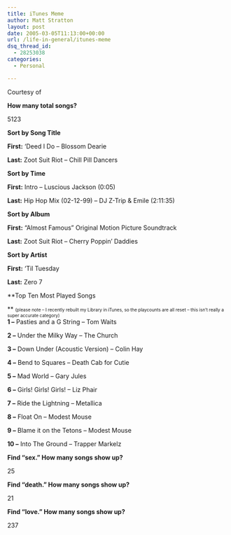 ```yaml
---
title: iTunes Meme
author: Matt Stratton
layout: post
date: 2005-03-05T11:13:00+00:00
url: /life-in-general/itunes-meme
dsq_thread_id:
  - 28253038
categories:
  - Personal

---
```

Courtesy of

**How many total songs?**
  
5123

**Sort by Song Title**
  
**First:** &#8216;Deed I Do &#8211; Blossom Dearie
  
**Last:** Zoot Suit Riot &#8211; Chill Pill Dancers

**Sort by Time**
  
**First:** Intro &#8211; Luscious Jackson (0:05)
  
**Last:** Hip Hop Mix (02-12-99) &#8211; DJ Z-Trip & Emile (2:11:35)

**Sort by Album**
  
**First:** &#8220;Almost Famous&#8221; Original Motion Picture Soundtrack
  
**Last:** Zoot Suit Riot &#8211; Cherry Poppin&#8217; Daddies

**Sort by Artist**
  
**First:** &#8216;Til Tuesday
  
**Last:** Zero 7

**Top Ten Most Played Songs
  
** <font size="1">(please note &#8211; I recently rebuilt my Library in iTunes, so the playcounts are all reset &#8211; this isn&#8217;t really a super accurate category)<br /> </font>**1 &#8211;** Pasties and a G String &#8211; Tom Waits
  
**2 &#8211;** Under the Milky Way &#8211; The Church
  
**3 &#8211;** Down Under (Acoustic Version) &#8211; Colin Hay
  
**4 &#8211;** Bend to Squares &#8211; Death Cab for Cutie
  
**5 &#8211;** Mad World &#8211; Gary Jules
  
**6 &#8211;** Girls! Girls! Girls! &#8211; Liz Phair
  
**7 &#8211;** Ride the Lightning &#8211; Metallica
  
**8 &#8211;** Float On &#8211;&nbsp;Modest Mouse
  
**9 &#8211;**&nbsp;Blame it on the Tetons&nbsp;&#8211;&nbsp;Modest Mouse
  
**10 &#8211;**&nbsp;Into The Ground&nbsp;&#8211;&nbsp;Trapper Markelz

**Find &#8220;sex.&#8221; How many songs show up?**
  
25

**Find &#8220;death.&#8221; How many songs show up?**
  
21

**Find &#8220;love.&#8221; How many songs show up?**
  
237